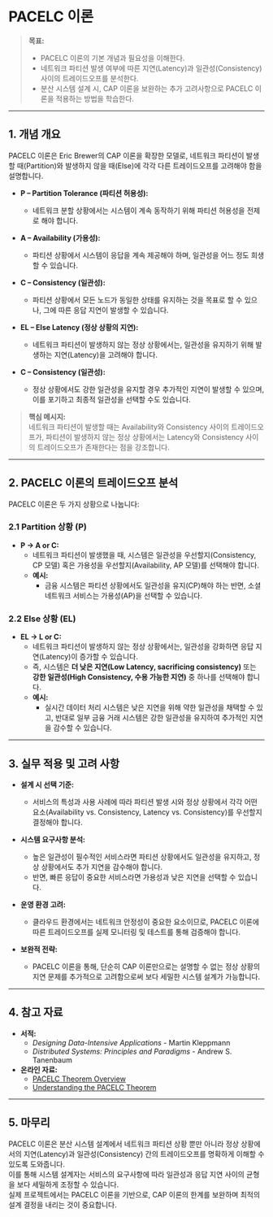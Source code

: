 # PACELC 이론

> **목표:**  
> - PACELC 이론의 기본 개념과 필요성을 이해한다.  
> - 네트워크 파티션 발생 여부에 따른 지연(Latency)과 일관성(Consistency) 사이의 트레이드오프를 분석한다.  
> - 분산 시스템 설계 시, CAP 이론을 보완하는 추가 고려사항으로 PACELC 이론을 적용하는 방법을 학습한다.

---

## 1. 개념 개요

PACELC 이론은 Eric Brewer의 CAP 이론을 확장한 모델로, 네트워크 파티션이 발생할 때(Partition)와 발생하지 않을 때(Else)에 각각 다른 트레이드오프를 고려해야 함을 설명합니다.

- **P – Partition Tolerance (파티션 허용성):**  
  - 네트워크 분할 상황에서는 시스템이 계속 동작하기 위해 파티션 허용성을 전제로 해야 합니다.

- **A – Availability (가용성):**  
  - 파티션 상황에서 시스템이 응답을 계속 제공해야 하며, 일관성을 어느 정도 희생할 수 있습니다.

- **C – Consistency (일관성):**  
  - 파티션 상황에서 모든 노드가 동일한 상태를 유지하는 것을 목표로 할 수 있으나, 그에 따른 응답 지연이 발생할 수 있습니다.

- **EL – Else Latency (정상 상황의 지연):**  
  - 네트워크 파티션이 발생하지 않는 정상 상황에서는, 일관성을 유지하기 위해 발생하는 지연(Latency)을 고려해야 합니다.

- **C – Consistency (일관성):**  
  - 정상 상황에서도 강한 일관성을 유지할 경우 추가적인 지연이 발생할 수 있으며, 이를 포기하고 최종적 일관성을 선택할 수도 있습니다.

> **핵심 메시지:**  
> 네트워크 파티션이 발생할 때는 Availability와 Consistency 사이의 트레이드오프가, 파티션이 발생하지 않는 정상 상황에서는 Latency와 Consistency 사이의 트레이드오프가 존재한다는 점을 강조합니다.

---

## 2. PACELC 이론의 트레이드오프 분석

PACELC 이론은 두 가지 상황으로 나눕니다:

### 2.1 Partition 상황 (P)

- **P → A or C:**  
  - 네트워크 파티션이 발생했을 때, 시스템은 일관성을 우선할지(Consistency, CP 모델) 혹은 가용성을 우선할지(Availability, AP 모델)를 선택해야 합니다.
  - **예시:**  
    - 금융 시스템은 파티션 상황에서도 일관성을 유지(CP)해야 하는 반면, 소셜 네트워크 서비스는 가용성(AP)을 선택할 수 있습니다.

### 2.2 Else 상황 (EL)

- **EL → L or C:**  
  - 네트워크 파티션이 발생하지 않는 정상 상황에서는, 일관성을 강화하면 응답 지연(Latency)이 증가할 수 있습니다.
  - 즉, 시스템은 **더 낮은 지연(Low Latency, sacrificing consistency)** 또는 **강한 일관성(High Consistency, 수용 가능한 지연)** 중 하나를 선택해야 합니다.
  - **예시:**  
    - 실시간 데이터 처리 시스템은 낮은 지연을 위해 약한 일관성을 채택할 수 있고, 반대로 일부 금융 거래 시스템은 강한 일관성을 유지하여 추가적인 지연을 감수할 수 있습니다.

---

## 3. 실무 적용 및 고려 사항

- **설계 시 선택 기준:**  
  - 서비스의 특성과 사용 사례에 따라 파티션 발생 시와 정상 상황에서 각각 어떤 요소(Availability vs. Consistency, Latency vs. Consistency)를 우선할지 결정해야 합니다.
  
- **시스템 요구사항 분석:**  
  - 높은 일관성이 필수적인 서비스라면 파티션 상황에서도 일관성을 유지하고, 정상 상황에서도 추가 지연을 감수해야 합니다.
  - 반면, 빠른 응답이 중요한 서비스라면 가용성과 낮은 지연을 선택할 수 있습니다.

- **운영 환경 고려:**  
  - 클라우드 환경에서는 네트워크 안정성이 중요한 요소이므로, PACELC 이론에 따른 트레이드오프를 실제 모니터링 및 테스트를 통해 검증해야 합니다.

- **보완적 전략:**  
  - PACELC 이론을 통해, 단순히 CAP 이론만으로는 설명할 수 없는 정상 상황의 지연 문제를 추가적으로 고려함으로써 보다 세밀한 시스템 설계가 가능합니다.

---

## 4. 참고 자료

- **서적:**  
  - _Designing Data-Intensive Applications_ - Martin Kleppmann  
  - _Distributed Systems: Principles and Paradigms_ - Andrew S. Tanenbaum
- **온라인 자료:**  
  - [PACELC Theorem Overview](https://dbmsmusings.blogspot.com/2010/04/problems-with-cap-and-yahoos-little.html)  
  - [Understanding the PACELC Theorem](https://www.scnsoft.com/blog/cap-theorem)

---

## 5. 마무리

PACELC 이론은 분산 시스템 설계에서 네트워크 파티션 상황 뿐만 아니라 정상 상황에서의 지연(Latency)과 일관성(Consistency) 간의 트레이드오프를 명확하게 이해할 수 있도록 도와줍니다.  
이를 통해 시스템 설계자는 서비스의 요구사항에 따라 일관성과 응답 지연 사이의 균형을 보다 세밀하게 조정할 수 있습니다.  
실제 프로젝트에서는 PACELC 이론을 기반으로, CAP 이론의 한계를 보완하며 최적의 설계 결정을 내리는 것이 중요합니다.
